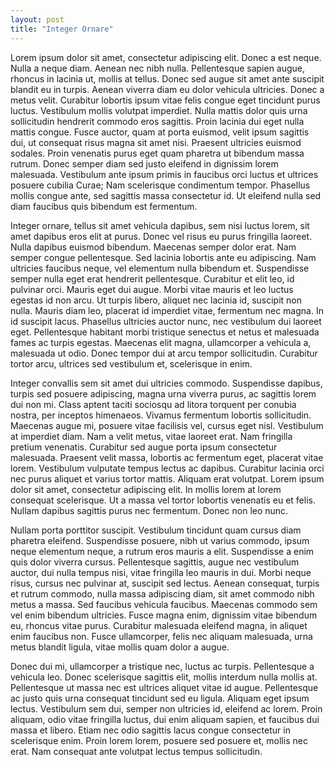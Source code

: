 ```yaml
---
layout: post
title: "Integer Ornare"
---
```


Lorem ipsum dolor sit amet, consectetur adipiscing elit. Donec a est neque. Nulla a neque diam. Aenean nec nibh nulla. Pellentesque sapien augue, rhoncus in lacinia ut, mollis at tellus. Donec sed augue sit amet ante suscipit blandit eu in turpis. Aenean viverra diam eu dolor vehicula ultricies. Donec a metus velit. Curabitur lobortis ipsum vitae felis congue eget tincidunt purus luctus. Vestibulum mollis volutpat imperdiet. Nulla mattis dolor quis urna sollicitudin hendrerit commodo eros sagittis. Proin lacinia dui eget nulla mattis congue. Fusce auctor, quam at porta euismod, velit ipsum sagittis dui, ut consequat risus magna sit amet nisi. Praesent ultricies euismod sodales. Proin venenatis purus eget quam pharetra ut bibendum massa rutrum. Donec semper diam sed justo eleifend in dignissim lorem malesuada. Vestibulum ante ipsum primis in faucibus orci luctus et ultrices posuere cubilia Curae; Nam scelerisque condimentum tempor. Phasellus mollis congue ante, sed sagittis massa consectetur id. Ut eleifend nulla sed diam faucibus quis bibendum est fermentum.

Integer ornare, tellus sit amet vehicula dapibus, sem nisi luctus lorem, sit amet dapibus eros elit at purus. Donec vel risus eu purus fringilla laoreet. Nulla dapibus euismod bibendum. Maecenas semper dolor erat. Nam semper congue pellentesque. Sed lacinia lobortis ante eu adipiscing. Nam ultricies faucibus neque, vel elementum nulla bibendum et. Suspendisse semper nulla eget erat hendrerit pellentesque. Curabitur et elit leo, id pulvinar orci. Mauris eget dui augue. Morbi vitae mauris et leo luctus egestas id non arcu. Ut turpis libero, aliquet nec lacinia id, suscipit non nulla. Mauris diam leo, placerat id imperdiet vitae, fermentum nec magna. In id suscipit lacus. Phasellus ultricies auctor nunc, nec vestibulum dui laoreet eget. Pellentesque habitant morbi tristique senectus et netus et malesuada fames ac turpis egestas. Maecenas elit magna, ullamcorper a vehicula a, malesuada ut odio. Donec tempor dui at arcu tempor sollicitudin. Curabitur tortor arcu, ultrices sed vestibulum et, scelerisque in enim.

Integer convallis sem sit amet dui ultricies commodo. Suspendisse dapibus, turpis sed posuere adipiscing, magna urna viverra purus, ac sagittis lorem dui non mi. Class aptent taciti sociosqu ad litora torquent per conubia nostra, per inceptos himenaeos. Vivamus fermentum lobortis sollicitudin. Maecenas augue mi, posuere vitae facilisis vel, cursus eget nisl. Vestibulum at imperdiet diam. Nam a velit metus, vitae laoreet erat. Nam fringilla pretium venenatis. Curabitur sed augue porta ipsum consectetur malesuada. Praesent velit massa, lobortis ac fermentum eget, placerat vitae lorem. Vestibulum vulputate tempus lectus ac dapibus. Curabitur lacinia orci nec purus aliquet et varius tortor mattis. Aliquam erat volutpat. Lorem ipsum dolor sit amet, consectetur adipiscing elit. In mollis lorem at lorem consequat scelerisque. Ut a massa vel tortor lobortis venenatis eu et felis. Nullam dapibus sagittis purus nec fermentum. Donec non leo nunc.

Nullam porta porttitor suscipit. Vestibulum tincidunt quam cursus diam pharetra eleifend. Suspendisse posuere, nibh ut varius commodo, ipsum neque elementum neque, a rutrum eros mauris a elit. Suspendisse a enim quis dolor viverra cursus. Pellentesque sagittis, augue nec vestibulum auctor, dui nulla tempus nisi, vitae fringilla leo mauris in dui. Morbi neque risus, cursus nec pulvinar at, suscipit sed lectus. Aenean consequat, turpis et rutrum commodo, nulla massa adipiscing diam, sit amet commodo nibh metus a massa. Sed faucibus vehicula faucibus. Maecenas commodo sem vel enim bibendum ultricies. Fusce magna enim, dignissim vitae bibendum eu, rhoncus vitae purus. Curabitur malesuada eleifend magna, in aliquet enim faucibus non. Fusce ullamcorper, felis nec aliquam malesuada, urna metus blandit ligula, vitae mollis quam dolor a augue.

Donec dui mi, ullamcorper a tristique nec, luctus ac turpis. Pellentesque a vehicula leo. Donec scelerisque sagittis elit, mollis interdum nulla mollis at. Pellentesque ut massa nec est ultrices aliquet vitae id augue. Pellentesque ac justo quis urna consequat tincidunt sed eu ligula. Aliquam eget ipsum lectus. Vestibulum sem dui, semper non ultricies id, eleifend ac lorem. Proin aliquam, odio vitae fringilla luctus, dui enim aliquam sapien, et faucibus dui massa et libero. Etiam nec odio sagittis lacus congue consectetur in scelerisque enim. Proin lorem lorem, posuere sed posuere et, mollis nec erat. Nam consequat ante volutpat lectus tempus sollicitudin.

